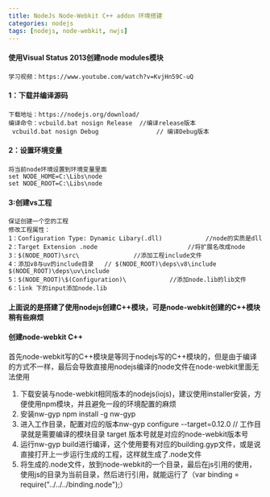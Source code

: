 ```yaml
---
title: NodeJs Node-Webkit C++ addon 环境搭建
categories: nodejs
tags: [nodejs, node-webkit, nwjs]
---
```

#### 使用Visual Status 2013创建node modules模块
    学习视频：https://www.youtube.com/watch?v=KvjHn59C-uQ
#### 1：下载并编译源码
    下载地址：https://nodejs.org/download/
    编译命令：vcbuild.bat nosign Release  //编译release版本
     vcbuild.bat nosign Debug                // 编译Debug版本
#### 2：设置环境变量
    将当前node环境设置到环境变量里面
    set NODE_HOME=C:\Libs\node
    set NODE_ROOT=C:\Libs\node

#### 3:创建vs工程
    保证创建一个空的工程
    修改工程属性：
    1：Configuration Type: Dynamic Libary(.dll)            //node的实质是dll
    2：Target Extension .node                         //将扩展名改成node
    3：$(NODE_ROOT)\src\               //添加工程include文件
    4：添加v8与uv的include目录   // $(NODE_ROOT)\deps\v8\include   $(NODE_ROOT)\deps\uv\include
    5：$(NODE_ROOT)\$(Configuration)\            //添加node.lib的lib文件
    6：link 下的input添加node.lib

#### 上面说的是搭建了使用nodejs创建C++模块，可是node-webkit创建的C++模块稍有些麻烦


#### 创建node-webkit C++
首先node-webkit写的C++模块是等同于nodejs写的C++模块的，但是由于编译的方式不一样，最后会导致直接用nodejs编译的node文件在node-webkit里面无法使用
 1.  下载安装与node-webkit相同版本的nodejs(iojs)，建议使用installer安装，方便使用npm模块，并且避免一段的环境配置的麻烦
 2.  安装nw-gyp    npm install -g nw-gyp
 3.  进入工作目录，配置对应的版本nw-gyp configure --target=0.12.0   // 工作目录就是需要编译的模块目录 target 版本号就是对应的node-webkit版本号
 4.  运行nw-gyp build进行编译，这个使用要有对应的building.gyp文件，或是说直接打开上一步运行生成的工程，这样就生成了.node文件
 5.  将生成的.node文件，放到node-webkit的一个目录，最后在js引用的使用，使用js的目录为当前目录，然后进行引用，就能运行了（var binding = require("../../../binding.node");）
